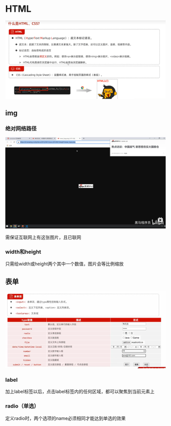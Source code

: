 # HTML

![](images/2024-04-08-15-05-26.png)

## img

### 绝对网络路径

![](images/2024-04-13-14-41-55.png)

需保证互联网上有这张图片，且已联网

### width和height

只需给width或height两个其中一个数值，图片会等比例缩放

## 表单

![](images/2024-04-13-14-46-41.png)

### label

加上label标签以后，点击label标签内的任何区域，都可以聚焦到当前元素上

### radio（单选）

定义radio时，两个选项的name必须相同才能达到单选的效果